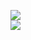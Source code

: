 [![](https://img.shields.io/badge/Made%20With-Github%20Spray-lightgrey.svg?style=for-the-badge&logo=github)](https://github.com/Annihil/github-spray#32140)  
[![](https://i.imgur.com/2DrTn0Z.gif)](https://github.com/Annihil/github-spray)